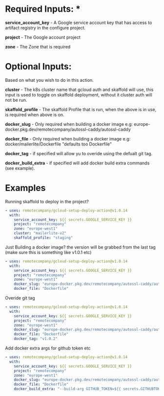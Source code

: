 
# Required Inputs: *

**service_account_key** - A Google service account key that has access to artifact registry in the configure project.

**project** - The Google account project

**zone** - The Zone that is required

# Optional Inputs:

Based on what you wish to do in this action.

**cluster** - The k8s cluster name that gcloud auth and skaffold will use, this input is used to toggle on skaffold deployment, without it cluster auth will not be run.

**skaffold_profile** - The skaffold Profile that is run, when the above is in use, is required when above is on.

**docker_slug** - Only required when building a docker image e.g: europe-docker.pkg.dev/remotecompany/autossl-caddy/autossl-caddy

**docker_file** - Only required when building a docker image e.g: docker/mailerlite/Dockerfile "defaults too Dockerfile"

**docker_tag** - if specified will allow yu to overide using the defualt git tag.

**docker_build_extra** - if specified will add docker build extra commands (see example).

# Examples
Running skaffold to deploy in the project?

``` yaml
- uses: remotecompany/gcloud-setup-deploy-action@v1.0.14
  with:
    service_account_key: ${{ secrets.GOOGLE_SERVICE_KEY }}
    project: "remotecompany"
    zone: "europe-west1"
    cluster: "mailerlite-v2"
    skaffold_profile: "staging"
```

Just Building a docker image? the version will be grabbed from the last tag (make sure this is something like v1.0.1 etc)
``` yaml
- uses: remotecompany/gcloud-setup-deploy-action@v1.0.14
  with:
    service_account_key: ${{ secrets.GOOGLE_SERVICE_KEY }}
    project: "remotecompany"
    zone: "europe-west1"
    docker_slug: "europe-docker.pkg.dev/remotecompany/autossl-caddy/autossl-caddy"
    docker_file: "Dockerfile"
```

Overide git tag
``` yaml
- uses: remotecompany/gcloud-setup-deploy-action@v1.0.14
  with:
    service_account_key: ${{ secrets.GOOGLE_SERVICE_KEY }}
    project: "remotecompany"
    zone: "europe-west1"
    docker_slug: "europe-docker.pkg.dev/remotecompany/autossl-caddy/autossl-caddy"
    docker_file: "Dockerfile"
    docker_tag: "v1.0.2"
```

Add docker extra args for github token etc
``` yaml
- uses: remotecompany/gcloud-setup-deploy-action@v1.0.14
  with:
    service_account_key: ${{ secrets.GOOGLE_SERVICE_KEY }}
    project: "remotecompany"
    zone: "europe-west1"
    docker_slug: "europe-docker.pkg.dev/remotecompany/autossl-caddy/autossl-caddy"
    docker_file: "Dockerfile"
    docker_build_extra: "--build-arg GITHUB_TOKEN=${{ secrets.GITHUBTOKEN }}"
```
